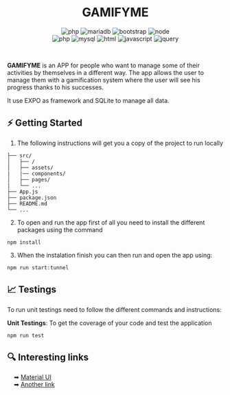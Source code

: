 <br />

<h1 align="center">GAMIFYME</h1>
<p align="center">
    <img alt="php" src="https://img.shields.io/badge/Node-v20.17.0-yellow">
    <img alt="mariadb" src="https://img.shields.io/badge/NPM-v18.8.2-yellow">
    <img alt="bootstrap" src="https://img.shields.io/badge/Expo-v51.0.28-yellow">
    <img alt="node" src="https://img.shields.io/badge/React_Native-v0.74.5-yellow">
    <br />
    <img alt="php" src="https://img.shields.io/badge/Material_UI-blue">
    <img alt="mysql" src="https://img.shields.io/badge/SQLite-blue">
    <img alt="html" src="https://img.shields.io/badge/HTML-blue">
    <img alt="javascript" src="https://img.shields.io/badge/Javascript-blue">
    <img alt="jquery" src="https://img.shields.io/badge/CSS-blue">
</p>
<br/>

**GAMIFYME** is an APP for people who want to manage some of their activities by themselves in a different way. The app allows the user to manage them with a gamification system where the user will see his progress thanks to his successes.

It use EXPO as framework and SQLite to manage all data.

## ⚡️ Getting Started

1. The following instructions will get you a copy of the project to run locally

```gamifyme
├── src/   
│   ├── /
│   ├── assets/
|   |── components/
│   ├── pages/
|   └── ...
├── App.js
├── package.json
├── README.md
└── ...
```

2. To open and run the app first of all you need to install the different packages using the command

```
npm install
```


3. When the instalation finish you can then run and open the app using:

```
npm run start:tunnel
```

## 📈 Testings

To run unit testings need to follow the different commands and instructions:

**Unit Testings**: To get the coverage of your code and test the application

```
npm run test
```

## 🔍 Interesting links

&nbsp;&nbsp;&nbsp;&nbsp;➡ [Material UI](https://mui.com/material-ui/getting-started/usage/)
<br />
&nbsp;&nbsp;&nbsp;&nbsp;➡ [Another link](https://getbootstrap.com/)